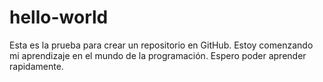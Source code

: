 # hello-world
Esta es la prueba para crear un repositorio en GitHub.
Estoy comenzando mi aprendizaje en el mundo de la programación. Espero poder aprender rapidamente. 
